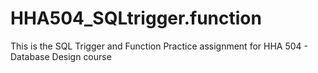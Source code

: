 # HHA504_SQLtrigger.function
This is the SQL Trigger and Function Practice assignment for HHA 504 - Database Design course 
